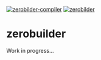[![zerobilder-compiler](https://maven-badges.herokuapp.com/maven-central/io.github.jbock-java/zerobuilder-compiler/badge.svg?color=grey)](https://maven-badges.herokuapp.com/maven-central/io.github.jbock-java/zerobuilder-compiler)
[![zerobilder](https://maven-badges.herokuapp.com/maven-central/io.github.jbock-java/zerobuilder/badge.svg)](https://maven-badges.herokuapp.com/maven-central/io.github.jbock-java/zerobuilder)

# zerobuilder

Work in progress...
